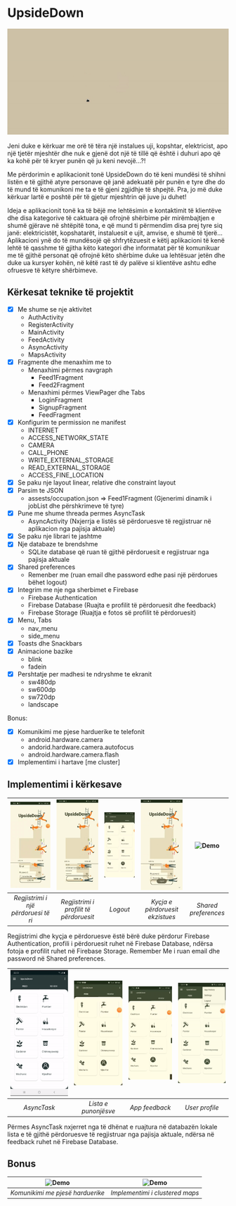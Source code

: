 # UpsideDown

![Demo](READMEresources/upsidedown.gif) 

Jeni duke e kërkuar me orë të tëra një instalues uji, kopshtar, elektricist, apo një tjetër mjeshtër dhe nuk e gjenë dot një të tillë që është i duhuri apo që ka kohë për të kryer punën që ju keni nevojë...?!

Me përdorimin e aplikacionit tonë UpsideDown do të keni mundësi të shihni listën e të gjithë atyre personave që janë adekuatë për punën e tyre dhe do të mund të komunikoni me ta e të gjeni zgjidhje të shpejtë.
Pra, jo më duke kërkuar lartë e poshtë për të gjetur mjeshtrin që juve ju duhet!

Ideja e aplikacionit tonë ka të bëjë me lehtësimin e kontaktimit të klientëve dhe disa kategorive të caktuara që ofrojnë shërbime për mirëmbajtjen e shumë
gjërave në shtëpitë tona, e që mund ti përmendim disa prej tyre siq janë: elektricistët, kopshatarët, instaluesit e ujit, amvise, e shumë të tjerë...
Aplikacioni ynë do të mundësojë që shfrytëzuesit e këtij aplikacioni të kenë lehtë të qasshme të gjitha këto kategori dhe informatat për të komunikuar
me të gjithë personat që ofrojnë këto shërbime duke ua lehtësuar jetën dhe duke ua kursyer kohën, në këtë rast të dy palëve si klientëve ashtu edhe ofruesve të këtyre shërbimeve.



## Kërkesat teknike të projektit

- [x] Me shume se nje aktivitet
    + AuthActivity
    + RegisterActivity
    + MainActivity
    + FeedActivity
    + AsyncActivity
    + MapsActivity
- [x] Fragmente dhe menaxhim me to
    + Menaxhimi përmes navgraph
        + Feed1Fragment
        + Feed2Fragment
    + Menaxhimi përmes ViewPager dhe Tabs
        + LoginFragment
        + SignupFragment
        + FeedFragment
- [x] Konfigurim te permission ne manifest
    + INTERNET
    + ACCESS_NETWORK_STATE
    + CAMERA
    + CALL_PHONE
    + WRITE_EXTERNAL_STORAGE
    + READ_EXTERNAL_STORAGE
    + ACCESS_FINE_LOCATION
- [x] Se paku nje layout linear, relative dhe constraint layout 
- [x] Parsim te JSON
    + assests/occupation.json => Feed1Fragment (Gjenerimi dinamik i jobList dhe përshkrimeve të tyre)
- [x] Pune me shume threada permes AsyncTask
    + AsyncActivity (Nxjerrja e listës së përdoruesve të regjistruar në aplikacion nga pajisja aktuale)
- [x] Se paku nje librari te jashtme
- [x] Nje databaze te brendshme
    + SQLite database që ruan të gjithë përdoruesit e regjistruar nga pajisja aktuale
- [x] Shared preferences 
    + Remenber me (ruan email dhe password edhe pasi një përdorues bëhet logout)
- [x] Integrim me nje nga sherbimet e Firebase
    + Firebase Authentication
    + Firebase Database (Ruajta e profilit të përdoruesit dhe feedback)
    + Firebase Storage (Ruajtja e fotos së profilit të përdoruesit)
- [x] Menu, Tabs
    + nav_menu
    + side_menu
- [x] Toasts dhe Snackbars
- [x] Animacione bazike
    + blink
    + fadein
- [x] Pershtatje per madhesi te ndryshme te ekranit
    + sw480dp
    + sw600dp
    + sw720dp
    + landscape

Bonus:
- [x] Komunikimi me pjese harduerike te telefonit
    + android.hardware.camera
    + andorid.hardware.camera.autofocus
    + android.hardware.camera.flash
- [x] Implementimi i hartave [me cluster]

## Implementimi i kërkesave

| ![Demo](READMEresources/signup.gif) | ![Demo](READMEresources/register.gif) | ![Demo](READMEresources/logout.gif) | ![Demo](READMEresources/login.gif) | ![Demo](READMEresources/rememberme.gif)| 
| :---: |:---:| :---: | :---: | :---: |
| *Regjistrimi i një përdoruesi të ri* | *Regjistrimi i profilit të përdoruesit*| *Logout* | *Kyçja e përdoruesit ekzistues* | *Shared preferences* |
  
Regjistrimi dhe kyçja e përdoruesve ëstë bërë duke përdorur Firebase Authentication, profili i përdoruesit ruhet në Firebase Database, ndërsa fotoja e profilit ruhet në Firebase Storage. Remember Me i ruan email dhe password në Shared preferences.
  
| ![Demo](READMEresources/asynchistory.gif)| ![Demo](READMEresources/joblist.gif) | ![Demo](READMEresources/feedback.gif) | ![Demo](READMEresources/profile.gif) |
| :---: | :---: | :---: | :---: |
| *AsyncTask* | *Lista e punonjësve* | *App feedback* | *User profile* |

Përmes AsyncTask nxjerret nga të dhënat e ruajtura në databazën lokale lista e të gjithë përdoruesve të regjistruar nga pajisja aktuale, ndërsa në feedback ruhet në Firebase Database.

## Bonus

| ![Demo](READMEresources/takepicture.gif)| ![Demo](READMEresources/map.gif)|
| :---: | :---: |
| *Komunikimi me pjesë harduerike* | *Implementimi i clustered maps* |

